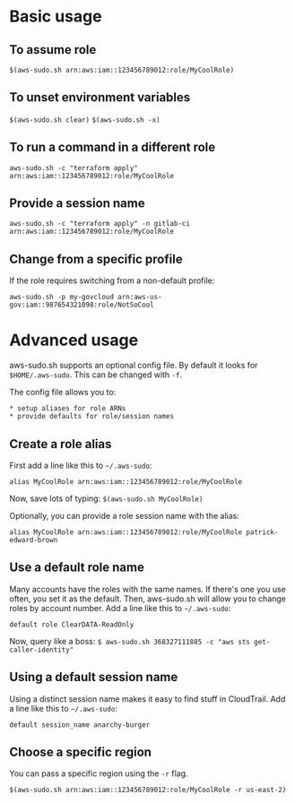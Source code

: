 Basic usage
=====

To assume role
-----

`$(aws-sudo.sh arn:aws:iam::123456789012:role/MyCoolRole)`

To unset environment variables
-----

`$(aws-sudo.sh clear)`
`$(aws-sudo.sh -x)`

To run a command in a different role
-----

`aws-sudo.sh -c "terraform apply" arn:aws:iam::123456789012:role/MyCoolRole`

Provide a session name
-----

`aws-sudo.sh -c "terraform apply" -n gitlab-ci
arn:aws:iam::123456789012:role/MyCoolRole`

Change from a specific profile
-----

If the role requires switching from a non-default profile:

`aws-sudo.sh -p my-govcloud arn:aws-us-gov:iam::987654321098:role/NotSoCool`

Advanced usage
=====

aws-sudo.sh supports an optional config file.  By default it looks for
`$HOME/.aws-sudo`.  This can be changed with `-f`.

The config file allows you to:

    * setup aliases for role ARNs
    * provide defaults for role/session names

Create a role alias
-----

First add a line like this to `~/.aws-sudo`:

```
alias MyCoolRole arn:aws:iam::123456789012:role/MyCoolRole
```

Now, save lots of typing: `$(aws-sudo.sh MyCoolRole)`

Optionally, you can provide a role session name with the alias:

```
alias MyCoolRole arn:aws:iam::123456789012:role/MyCoolRole patrick-edward-brown
```

Use a default role name
-----

Many accounts have the roles with the same names.  If there's one you
use often, you set it as the default.  Then, aws-sudo.sh will allow
you to change roles by account number.  Add a line like this to
`~/.aws-sudo`:

```
default role ClearDATA-ReadOnly
```

Now, query like a boss: `$ aws-sudo.sh 368327111885 -c "aws sts
get-caller-identity"`

Using a default session name
-----

Using a distinct session name makes it easy to find stuff in
CloudTrail.  Add a line like this to `~/.aws-sudo`:

```
default session_name anarchy-burger
```

Choose a specific region
-----

You can pass a specific region using the `-r` flag.

```
$(aws-sudo.sh arn:aws:iam::123456789012:role/MyCoolRole -r us-east-2)
```

